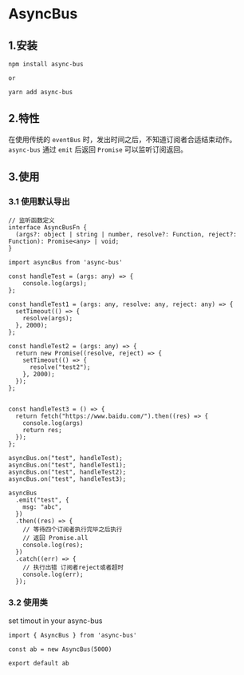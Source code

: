 # AsyncBus
## 1.安装
`npm install async-bus`

`or`

`yarn add async-bus`
## 2.特性
在使用传统的 `eventBus` 时，发出时间之后，不知道订阅者合适结束动作。 `async-bus` 通过 `emit` 后返回 `Promise` 可以监听订阅返回。
## 3.使用

### 3.1 使用默认导出
```
// 监听函数定义
interface AsyncBusFn {
  (args?: object | string | number, resolve?: Function, reject?: Function): Promise<any> | void;
}
```

```
import asyncBus from 'async-bus'

const handleTest = (args: any) => {
    console.log(args);
};

const handleTest1 = (args: any, resolve: any, reject: any) => {
  setTimeout(() => {
    resolve(args);
  }, 2000);
};

const handleTest2 = (args: any) => {
  return new Promise((resolve, reject) => {
    setTimeout(() => {
      resolve("test2");
    }, 2000);
  });
};


const handleTest3 = () => {
  return fetch("https://www.baidu.com/").then((res) => {
    console.log(args)
    return res;
  });
};

asyncBus.on("test", handleTest);
asyncBus.on("test", handleTest1);
asyncBus.on("test", handleTest2);
asyncBus.on("test", handleTest3);

asyncBus
  .emit("test", {
    msg: "abc",
  })
  .then((res) => {
    // 等待四个订阅者执行完毕之后执行
    // 返回 Promise.all
    console.log(res);
  })
  .catch((err) => {
    // 执行出错 订阅者reject或者超时
    console.log(err);
  });

```

### 3.2 使用类
set timout in your async-bus
```
import { AsyncBus } from 'async-bus'

const ab = new AsyncBus(5000) 

export default ab

```

